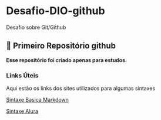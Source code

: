 # Desafio-DIO-github
Desafio sobre Git/Github

## :book: Primeiro Repositório github

**Esse repositório foi criado apenas para estudos.**

### Links Úteis

Aqui estão os links dos sites utilizados para algumas sintaxes

<a href="https://www.markdownguide.org/basic-syntax/">Sintaxe Basica Markdown</a>

<a href="https://www.alura.com.br/artigos/escrever-bom-readme">Sintaxe Alura</a>

